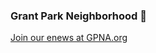 ### Grant Park Neighborhood 👋

[Join our enews at GPNA.org](https://gpna.org/)  

<!--
Logo font - [myfonts.com](https://www.myfonts.com/fonts/alit-design/rumble-brave-vintage-fonts/regular/)
-->